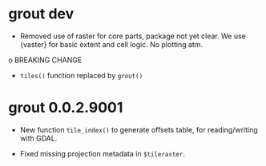 # grout dev

* Removed use of raster for core parts, package not yet clear. We use {vaster} for
basic extent and cell logic. No plotting atm. 

o BREAKING CHANGE

* `tiles()` function replaced by `grout()`

# grout 0.0.2.9001

* New function `tile_index()` to generate offsets table, for reading/writing with GDAL. 

* Fixed missing projection metadata in `$tileraster`. 

